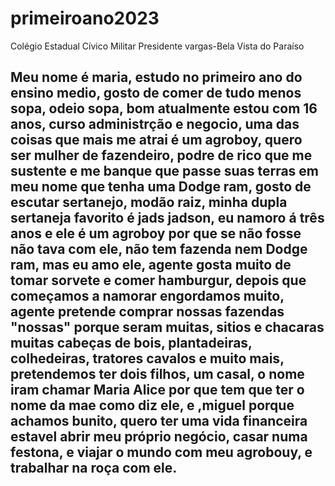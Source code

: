 # primeiroano2023
Colégio Estadual Cívico Militar Presidente vargas-Bela Vista do Paraíso 

## Meu nome é maria, estudo no primeiro ano do ensino medio, gosto de comer de tudo menos sopa, odeio sopa, bom atualmente estou com 16 anos, curso administrção e negocio, uma das coisas que mais me atrai é um agroboy, quero ser mulher de fazendeiro, podre de rico que me sustente e me banque que passe suas terras em meu nome que tenha uma  Dodge ram, gosto de escutar sertanejo, modão raiz, minha dupla sertaneja favorito é jads jadson, eu namoro á três anos e ele é um agroboy por que se não fosse não tava com ele, não tem fazenda nem  Dodge ram, mas eu amo ele, agente gosta muito de tomar sorvete e comer hamburgur, depois que começamos a namorar engordamos muito, agente pretende comprar nossas fazendas "nossas" porque seram muitas, sitios e chacaras muitas cabeças de bois, plantadeiras, colhedeiras, tratores cavalos e muito mais, pretendemos ter dois filhos, um casal, o nome iram chamar Maria Alice por que tem que ter o nome da mae como diz ele, e ,miguel porque achamos bunito, quero ter uma vida financeira estavel abrir meu próprio negócio, casar numa festona, e viajar o mundo com meu agrobouy, e trabalhar na roça com ele.
 
